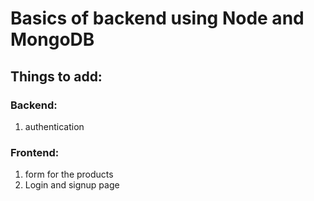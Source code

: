 # Basics of backend using Node and MongoDB

## Things to add: 
### Backend:
1. authentication

### Frontend:
1. form for the products
2. Login and signup page